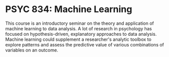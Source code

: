 # PSYC 834: Machine Learning

This course is an introductory seminar on the theory and application of machine learning to data analysis. A lot of research in psychology has focused on hypothesis-driven, explanatory approaches to data analysis. Machine learning could supplement a researcher's analytic toolbox to explore patterns and assess the predictive value of various combinations of variables on an outcome.